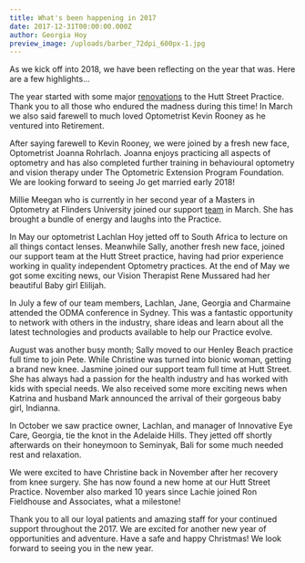```yaml
---
title: What's been happening in 2017
date: 2017-12-31T00:00:00.000Z
author: Georgia Hoy
preview_image: /uploads/barber_72dpi_600px-1.jpg
---
```


As we kick off into 2018, we have been reflecting on the year that was. Here are a few highlights...

The year started with some major [renovations](/blog/see-our-new-office-fit-out) to the Hutt Street Practice. Thank you to all those who endured the madness during this time! In March we also said farewell to much loved Optometrist Kevin Rooney as he ventured into Retirement.

After saying farewell to Kevin Rooney, we were joined by a fresh new face, Optometrist Joanna Rohrlach. Joanna enjoys practicing all aspects of optometry and has also completed further training in behavioural optometry and vision therapy under The Optometric Extension Program Foundation. We are looking forward to seeing Jo get married early 2018!

Millie Meegan who is currently in her second year of a Masters in Optometry at Flinders University joined our support [team](/who-we-are) in March. She has brought a bundle of energy and laughs into the Practice.

In May our optometrist Lachlan Hoy jetted off to South Africa to lecture on all things contact lenses. Meanwhile Sally, another fresh new face, joined our support team at the Hutt Street practice, having had prior experience working in quality independent Optometry practices. At the end of May we got some exciting news, our Vision Therapist Rene Mussared had her beautiful Baby girl Elilijah.

In July a few of our team members, Lachlan, Jane, Georgia and Charmaine attended the ODMA conference in Sydney. This was a fantastic opportunity to network with others in the industry, share ideas and learn about all the latest technologies and products available to help our Practice evolve.

August was another busy month; Sally moved to our Henley Beach practice full time to join Pete. While Christine was turned into bionic woman, getting a brand new knee. Jasmine joined our support team full time at Hutt Street. She has always had a passion for the health industry and has worked with kids with special needs. We also received some more exciting news when Katrina and husband Mark announced the arrival of their gorgeous baby girl, Indianna.

In October we saw practice owner, Lachlan, and manager of Innovative Eye Care, Georgia, tie the knot in the Adelaide Hills. They jetted off shortly afterwards on their honeymoon to Seminyak, Bali for some much needed rest and relaxation.

We were excited to have Christine back in November after her recovery from knee surgery. She has now found a new home at our Hutt Street Practice. November also marked 10 years since Lachie joined Ron Fieldhouse and Associates, what a milestone!

Thank you to all our loyal patients and amazing staff for your continued support throughout the 2017. We are excited for another new year of opportunities and adventure. Have a safe and happy Christmas! We look forward to seeing you in the new year.

